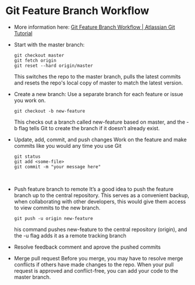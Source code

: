 # Git Feature Branch Workflow 
  - More information here: [Git Feature Branch Workflow | Atlassian Git Tutorial](https://www.atlassian.com/git/tutorials/comparing-workflows/feature-branch-workflow)

  - Start with the master branch:

      ```
      git checkout master
      git fetch origin 
      git reset --hard origin/master
      ```

      This switches the repo to the master branch, pulls the latest commits and resets the repo's local copy of master to match the latest version.

  - Create a new branch:
      Use a separate branch for each feature or issue you work on. 

      ```
      git checkout -b new-feature
      ```

      This checks out a branch called new-feature based on master, and the -b flag tells Git to create the branch if it doesn’t already exist.

  - Update, add, commit, and push changes
      Work on the feature and make commits like you would any time you use Git

      ```
      git status
      git add <some-file>
      git commit -m "your message here"
      ```

      ​

  - Push feature branch to remote
      It’s a good idea to push the feature branch up to the central repository. This serves as a convenient backup, when collaborating with other developers, this would give them access to view commits to the new branch.

      ```
      git push -u origin new-feature
      ```

      his command pushes new-feature to the central repository (origin), and the -u flag adds it as a remote tracking branch

  - Resolve feedback
      comment and aprove the pushed commits

  - Merge pull request
      Before you merge, you may have to resolve merge conflicts if others have made changes to the repo. When your pull request is approved and conflict-free, you can add your code to the master branch.